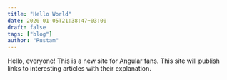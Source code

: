 ```yaml
---
title: "Hello World"
date: 2020-01-05T21:38:47+03:00
draft: false
tags: ["blog"]
author: "Rustam"
---
```


Hello, everyone! This is a new site for Angular fans. 
This site will publish links to interesting articles with their explanation.